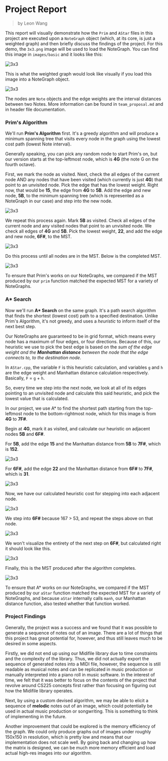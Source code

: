 # Project Report

> by Leon Wang

This report will visually demonstrate how the `Prim` and `AStar` files in this project are executed upon a `NoteGraph` object (which, at its core, is just a weighted graph) and then briefly discuss the findings of the project. For this demo, the `3x3.png` image will be used to load the NoteGraph. You can find this image in `images/basic` and it looks like this:

![3x3](../images/markdown/3x3big.png)

This is what the weighted graph would look like visually if you load this image into a NoteGraph object.

![3x3](../images/markdown/3x3graph.jpg)

The nodes are `Note` objects and the edge weights are the interval distances between two Notes. More information can be found in `team_proposal.md` and in header file documentation.

### Prim's Algorithm

We'll run **Prim's Algorithm** first. It's a greedy algorithm and will produce a minimum spanning tree that visits every node in the graph using the lowest cost path (lowest Note interval).

Generally speaking, you can pick any random node to start Prim's on, but our version starts at the top-leftmost node, which is **4G** (the note G on the fourth octave). 

First, we mark the node as visited. Next, check the all edges of the current node AND any nodes that have been visited (which currently is just **4G**) that point to an unvisited node. Pick the edge that has the lowest weight. Right now, that would be **15**, the edge from **4G** to **5B**. Add the edge and new node, **5B**, to the minimum spanning tree (which is represented as a NoteGraph in our case) and step into the new node.

![3x3](../images/markdown/3x3graph-prim-step1.jpg)

We repeat this process again. Mark **5B** as visited. Check all edges of the current node and any visited nodes that point to an unvisited node. We check all edges of **4G** and **5B**. Pick the lowest weight, **22**, and add the edge and new node, **6F#**, to the MST.

![3x3](../images/markdown/3x3graph-prim-step2.jpg)

Do this process until all nodes are in the MST. Below is the completed MST.

![3x3](../images/markdown/3x3graph-prim-MST.jpg)

To ensure that Prim's works on our NoteGraphs, we compared if the MST produced by our `prim` function matched the expected MST for a variety of NoteGraphs.

### A* Search

Now we'll run <b>A* Search</b> on the same graph. It's a path search algorithm that finds the shortest (lowest cost) path to a specified destination. Unlike Prim's Algorithm, it's not greedy, and uses a *heuristic* to inform itself of the next best step. 

Our NoteGraphs are guaranteed to be in grid format, which means every node has a maximum of four edges, or four directions. Because of this, our heuristic we use to pick the best edge is based on the *sum of the edge weight and the **Manhattan distance** between the node that the edge connects to, to the destination node*.

In `AStar.cpp`, the variable `F` is this heuristic calculation, and variables `g` and `h` are the edge weight and Manhattan distance calculation respectively. Basically, `F` = `g` + `h`.

So, every time we step into the next node, we look at all of its edges pointing to an unvisited node and calculate this said heuristic, and pick the lowest value that is calculated.

In our project, we use A* to find the shortest path starting from the top-leftmost node to the bottom-rightmost node, which for this image is from **4G** to **7F#**. 

Begin at **4G**, mark it as visited, and calculate our heuristic on adjacent nodes **5B** and **6F#**.

For **5B**, add the edge **15** and the Manhattan distance from **5B** to **7F#**, which is **152**.

![3x3](../images/markdown/3x3graph-astar-step1.jpg)

For **6F#**, add the edge **22** and the Manhattan distance from **6F#** to **7F#**, which is **31**.

![3x3](../images/markdown/3x3graph-astar-step2.jpg)

Now, we have our calculated heuristic cost for stepping into each adjacent node.

![3x3](../images/markdown/3x3graph-astar-step3.jpg)

We step into **6F#** because 167 > 53, and repeat the steps above on that node.

![3x3](../images/markdown/3x3graph-astar-step4.jpg)

We won't visualize the entirety of the next step on **6F#**, but calculated right it should look like this.

![3x3](../images/markdown/3x3graph-astar-step5.jpg)

Finally, this is the MST produced after the algorithm completes.

![3x3](../images/markdown/3x3graph-astar-MST.jpg)

To ensure that A* works on our NoteGraphs, we compared if the MST produced by our `aStar` function matched the expected MST for a variety of NoteGraphs, and because `aStar` internally calls `manh`, our Manhattan distance function, also tested whether that function worked.

### Project Findings
Generally, the project was a success and we found that it was possible to generate a sequence of notes out of an image. There are a lot of things that this project has great potential for, however, and thus still leaves much to be desired in some aspects. 

Firstly, we did not end up using our Midifile library due to time constraints and the complexity of the library. Thus, we did not actually export the sequence of generated notes into a MIDI file, however, the sequence is still readable as musical notes and can be replicated in music production or manually interpreted into a piano roll in music software. In the interest of time, we felt that it was better to focus on the contents of the project that revolve around CS225 concepts first rather than focusing on figuring out how the Midifile library operates.

Next, by using a custom devised algorithm, we may be able to elicit a sequence of **melodic** notes out of an image, which could potentially be used in actual music production or songwriting. This is something to think of implementing in the future.

Another improvement that could be explored is the memory efficiency of the graph. We could only produce graphs out of images under roughly 150x150 in resolution, which is pretty low and means that our implementation does not scale well. By going back and changing up how the matrix is designed, we can be much more memory efficient and load actual high-res images into our algorithm.
